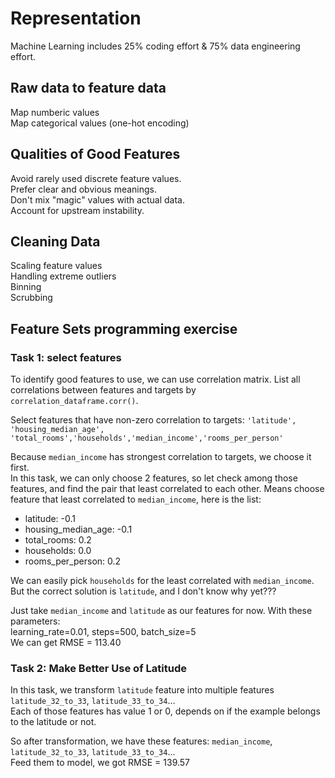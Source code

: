 # Representation

Machine Learning includes 25% coding effort & 75% data engineering effort.

## Raw data to feature data

Map numberic values  
Map categorical values (one-hot encoding)  

## Qualities of Good Features

Avoid rarely used discrete feature values.  
Prefer clear and obvious meanings.  
Don't mix "magic" values with actual data.  
Account for upstream instability.  

## Cleaning Data

Scaling feature values  
Handling extreme outliers  
Binning  
Scrubbing  

## Feature Sets programming exercise

### Task 1: select features

To identify good features to use, we can use correlation matrix. List all correlations between features and targets by `correlation_dataframe.corr()`.

Select features that have non-zero correlation to targets: `'latitude', 'housing_median_age', 'total_rooms','households','median_income','rooms_per_person'`

Because `median_income` has strongest correlation to targets, we choose it first.  
In this task, we can only choose 2 features, so let check among those features, and find the pair that least correlated to each other. Means choose feature that least correlated to `median_income`, here is the list:

- latitude: -0.1
- housing_median_age: -0.1
- total_rooms: 0.2
- households: 0.0
- rooms_per_person: 0.2

We can easily pick `households` for the least correlated with `median_income`.  
But the correct solution is `latitude`, and I don't know why yet???

Just take `median_income` and `latitude` as our features for now. With these parameters:  
learning_rate=0.01, steps=500, batch_size=5  
We can get RMSE = 113.40

### Task 2: Make Better Use of Latitude

In this task, we transform `latitude` feature into multiple features `latitude_32_to_33`, `latitude_33_to_34`...  
Each of those features has value 1 or 0, depends on if the example belongs to the latitude or not.

So after transformation, we have these features: `median_income`, `latitude_32_to_33`, `latitude_33_to_34`...  
Feed them to model, we got RMSE = 139.57
